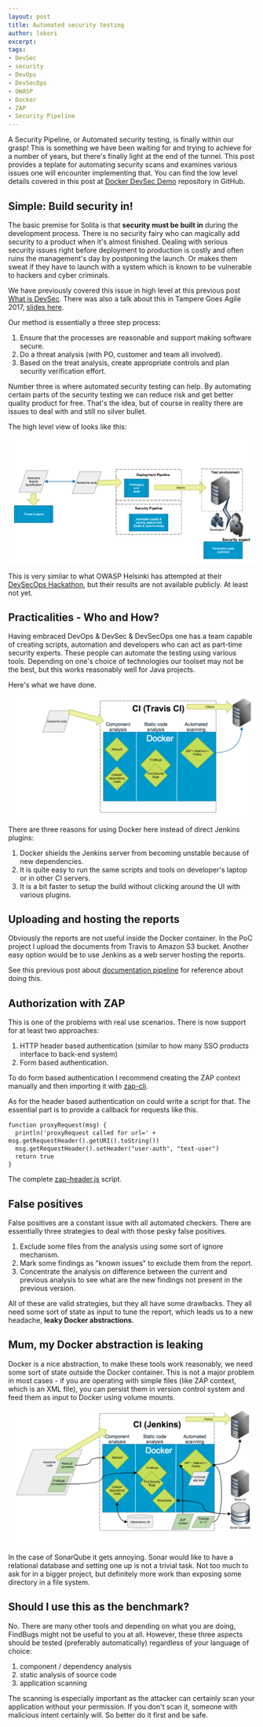 ```yaml
---
layout: post
title: Automated security testing
author: lokori
excerpt: 
tags:  
- DevSec
- security
- DevOps
- DevSecOps
- OWASP
- Docker
- ZAP
- Security Pipeline
---
```


A Security Pipeline, or Automated security testing, is finally within our grasp! This is something we have been waiting for and trying to achieve for a number of years, but there's finally light at the end of the tunnel. This post provides a teplate for automating security scans and examines various issues one will encounter implementing that. You can find the low level details covered in this post at [Docker DevSec Demo](https://github.com/solita/docker-devsec-demo) repository in GitHub.

## Simple: Build security in!

The basic premise for Solita is that **security must be built in** during the development process. There is no security fairy who can magically add security to a product when it's almost finished. Dealing with serious security issues right before deployment to production is costly and often ruins the management's day by postponing the launch. Or makes them sweat if they have to launch with a system which is known to be vulnerable to hackers and cyber criminals. 

We have previously covered this issue in high level at this previous post [What is DevSec](http://dev.solita.fi/2016/10/25/what-is-devsec.html). There was also a talk about this in Tampere Goes Agile 2017, [slides here](https://www.slideshare.net/Solita_Oy/devsec-build-security-in-and-dance-like-a-pro-81338146). 

Our method is essentially a three step process:

1. Ensure that the processes are reasonable and support making software secure.
2. Do a threat analysis (with PO, customer and team all involved).
3. Based on the treat analysis, create appropriate controls and plan security verification effort.

Number three is where automated security testing can help. By automating certain parts of the security testing we can reduce risk and get better quality product for free. That's the idea, but of course in reality there are issues to deal with and still no silver bullet.

The high level view of looks like this:

![DevSec-process](/img/devsec/devsec-simple.png)

This is very similar to what OWASP Helsinki has attempted at their [DevSecOps Hackathon](https://www.owasp.org/index.php/OWASP_Helsinki_DevSecOps_Hackathon), but their results are not available publicly. At least not yet.


## Practicalities - Who and How? 

Having embraced DevOps & DevSec & DevSecOps one has a team capable of creating scripts, automation and developers who can act as part-time security experts. These people can automate the testing using various tools. Depending on one's choice of technologies our toolset may not be the best, but this works reasonably well for Java projects.

Here's what we have done.

![Simple-Security-Pipeline](/img/devsec/simplified_security_pipeline.png)


There are three reasons for using Docker here instead of direct Jenkins plugins:

1. Docker shields the Jenkins server from becoming unstable because of new dependencies.
2. It is quite easy to run the same scripts and tools on developer's laptop or in other CI servers.
3. It is a bit faster to setup the build without clicking around the UI with various plugins.

## Uploading and hosting the reports

Obviously the reports are not useful inside the Docker container. In the PoC project I upload the documents from Travis to Amazon S3 bucket.
Another easy option would be to use Jenkins as a web server hosting the reports.

See this previous post about [documentation pipeline](http://dev.solita.fi/future%20software%20development/2016/02/23/documentation-pipeline.html) for reference about doing this.

## Authorization with ZAP

This is one of the problems with real use scenarios. There is now support for at least two approaches:

1. HTTP header based authentication (similar to how many SSO products interface to back-end system)
2. Form based authentication.

To do form based authentication I recommend creating the ZAP context manually and then importing it with [zap-cli](https://github.com/Grunny/zap-cli).

As for the header based authentication on could write a script for that. The essential part is to provide a callback for requests like this. 

```
function proxyRequest(msg) {
  println('proxyRequest called for url=' + msg.getRequestHeader().getURI().toString())
  msg.getRequestHeader().setHeader("user-auth", "test-user")
  return true
}
```

The complete [zap-header.js](https://github.com/solita/docker-devsec-demo/blob/master/zap-header.js) script.

## False positives

False positives are a constant issue with all automated checkers. There are essentially three strategies to deal with those pesky false positives.

1. Exclude some files from the analysis using some sort of ignore mechanism. 
2. Mark some findings as "known issues" to exclude them from the report.
3. Concentrate the analysis on difference between the current and previous analysis to see what are the new findings not present in the previous version.

All of these are valid strategies, but they all have some drawbacks. They all need some sort of state as input to tune the report, which leads us to a new headache, 
**leaky Docker abstractions**.

## Mum, my Docker abstraction is leaking

Docker is a nice abstraction, to make these tools work reasonably, we need some sort of state outside the Docker container. This is not a major problem in most cases - if you are operating with simple files (like ZAP context, which is an XML file), you can persist them in version control system and feed them as input to Docker using volume mounts.

![Docker-abstractions-leak](/img/devsec/security-pipeline-state.png)

In the case of SonarQube it gets annoying. Sonar would like to have a relational database and setting one up is not a trivial task. Not too much to ask for in a bigger project, but definitely more work than exposing some directory in a file system.

## Should I use this as the benchmark?

No. There are many other tools and depending on what you are doing, FindBugs might not be useful to you at all. However, these three aspects should be tested (preferably automatically) regardless of your language of choice:

1. component / dependency analysis
2. static analysis of source code
3. application scanning

The scanning is especially important as the attacker can certainly scan your application without your permission. If you don't scan it, someone with malicious intent certainly will. So better do it first and be safe.


